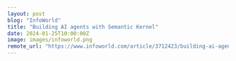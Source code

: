 ```yaml
---
layout: post
blog: "InfoWorld"
title: "Building AI agents with Semantic Kernel"
date: 2024-01-25T10:00:00Z
image: images/infoworld.png
remote_url: "https://www.infoworld.com/article/3712423/building-ai-agents-with-semantic-kernel.html#tk.rss_applicationdevelopment"
---
```

